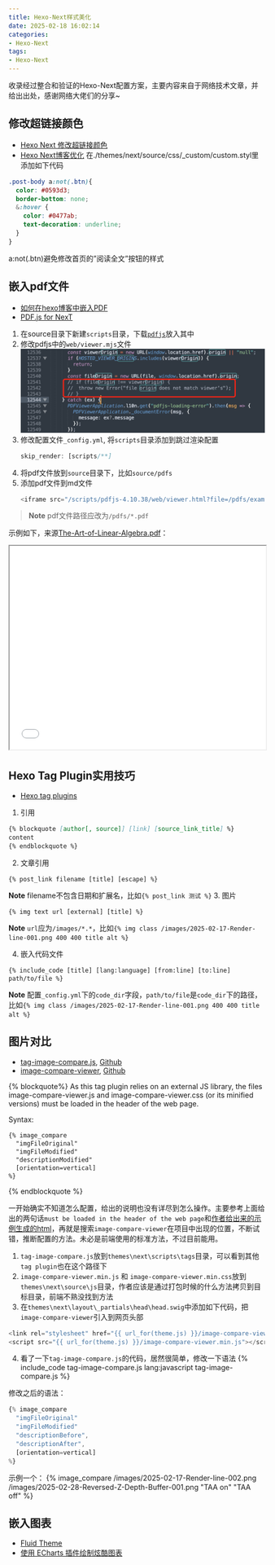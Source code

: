 ```yaml
---
title: Hexo-Next样式美化
date: 2025-02-18 16:02:14
categories:
- Hexo-Next
tags: 
- Hexo-Next
---
```


收录经过整合和验证的Hexo-Next配置方案，主要内容来自于网络技术文章，并给出出处，感谢网络大佬们的分享~

## 修改超链接颜色
- [Hexo Next 修改超链接颜色](https://blackchy.com/2019/09/30/2019-09-30-Hexo-Next-Link-Color/)
- [Hexo Next博客优化](https://maoao530.github.io/2017/01/25/hexo-blog-seo/)
在./themes/next/source/css/_custom/custom.styl里添加如下代码
``` css
.post-body a:not(.btn){
  color: #0593d3;
  border-bottom: none;
  &:hover {
    color: #0477ab;
    text-decoration: underline;
  }
}
```
a:not(.btn)避免修改首页的”阅读全文”按钮的样式

## 嵌入pdf文件
- [如何在hexo博客中嵌入PDF](https://yuzhang.net/2023/11/07/如何在hexo博客中嵌入PDF/)
- [PDF.js for NexT](https://github.com/next-theme/theme-next-pdf)

1. 在source目录下新建`scripts`目录，下载[`pdfjs`](https://mozilla.github.io/pdf.js/getting_started/#download)放入其中
2. 修改pdfjs中的`web/viewer.mjs`文件
    ![2025-02-18-Hexo-Next样式美化/pdfjs-001](../images/2025-02-18-Hexo-Next样式美化/pdfjs-001.png)
3. 修改配置文件`_config.yml`, 将`scripts`目录添加到跳过渲染配置
   ``` javascript
   skip_render: [scripts/**]
   ```
4. 将pdf文件放到`source`目录下，比如`source/pdfs`
5. 添加pdf文件到md文件
   ``` js
   <iframe src="/scripts/pdfjs-4.10.38/web/viewer.html?file=/pdfs/example.pdf" style='width:100%;height:800px'></iframe>
   ```
> **Note** pdf文件路径应改为`/pdfs/*.pdf`

示例如下，来源[The-Art-of-Linear-Algebra.pdf](https://github.com/kenjihiranabe/The-Art-of-Linear-Algebra/blob/main/The-Art-of-Linear-Algebra.pdf)：
<iframe src="/scripts/pdfjs-4.10.38/web/viewer.html?file=/pdfs/The-Art-of-Linear-Algebra.pdf" style='width:100%;height:400px'></iframe>


## Hexo Tag Plugin实用技巧
- [Hexo tag plugins](https://hexo.io/docs/tag-plugins)
1. 引用
``` md
{% blockquote [author[, source]] [link] [source_link_title] %}
content
{% endblockquote %}
```
2. 文章引用
```
{% post_link filename [title] [escape] %}
```
**Note** filename不包含日期和扩展名，比如`{% post_link 测试 %}`
3. 图片
```
{% img text url [external] [title] %}
```
**Note** `url`应为`/images/*.*`，比如`{% img class /images/2025-02-17-Render-line-001.png 400 400 title alt %}`

4. 嵌入代码文件
```
{% include_code [title] [lang:language] [from:line] [to:line] path/to/file %}
```
**Note** 配置`_config.yml`下的`code_dir`字段，`path/to/file`是`code_dir`下的路径，比如`{% img class /images/2025-02-17-Render-line-001.png 400 400 title alt %}`

## 图片对比
- [tag-image-compare.js](https://github.com/kristofzerbe/hexo-tag-plugins/tree/main?tab=readme-ov-file#image-compare), [Github](https://github.com/kristofzerbe/hexo-tag-plugins/blob/main/tag-image-compare.js)
- [image-compare-viewer](https://image-compare-viewer.netlify.app/), [Github](https://github.com/kylewetton/image-compare-viewer)

{% blockquote%}
As this tag plugin relies on an external JS library, the files image-compare-viewer.js and image-compare-viewer.css (or its minified versions) must be loaded in the header of the web page.

Syntax:
```
{% image_compare 
  "imgFileOriginal" 
  "imgFileModified" 
  "descriptionModified" 
  [orientation=vertical] 
%}
```
{% endblockquote %}

一开始确实不知道怎么配置，给出的说明也没有详尽到怎么操作。主要参考上面给出的两句话`must be loaded in the header of the web page`和[作者给出来的示例生成的html](https://github.com/kristofzerbe/kiko.io/blob/gh-pages/post/Hexo-Tag-Plugin-Collection/index.html#L123)，再就是搜索`image-compare-viewer`在项目中出现的位置，不断试错，推断配置的方法。未必是前端使用的标准方法，不过目前能用。

1. `tag-image-compare.js`放到`themes\next\scripts\tags`目录，可以看到其他`tag plugin`也在这个路径下
2. `image-compare-viewer.min.js` 和 `image-compare-viewer.min.css`放到`themes\next\source\js`目录，作者应该是通过打包时候的什么方法拷贝到目标目录，前端不熟没找到方法
3. 在`themes\next\layout\_partials\head\head.swig`中添加如下代码，把`image-compare-viewer`引入到网页头部
``` js
<link rel="stylesheet" href="{{ url_for(theme.js) }}/image-compare-viewer.min.css">
<script src="{{ url_for(theme.js) }}/image-compare-viewer.min.js"></script>
```
4. 看了一下`tag-image-compare.js`的代码，居然很简单，修改一下语法
{% include_code tag-image-compare.js lang:javascript tag-image-compare.js %}

修改之后的语法：
``` js
{% image_compare 
  "imgFileOriginal" 
  "imgFileModified" 
  "descriptionBefore",
  "descriptionAfter",
  [orientation=vertical] 
%}
```

示例一个：
{% image_compare 
  /images/2025-02-17-Render-line-002.png
  /images/2025-02-28-Reversed-Z-Depth-Buffer-001.png
  "TAA on"
  "TAA off"
%}


## 嵌入图表
- [Fluid Theme](https://github.com/fluid-dev/hexo-theme-fluid)
- [使用 ECharts 插件绘制炫酷图表](https://hexo.fluid-dev.com/posts/hexo-echarts/)

